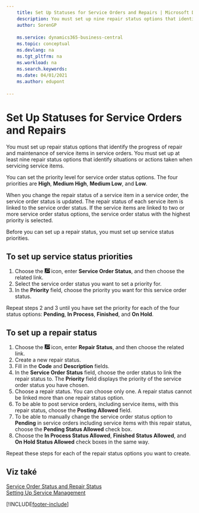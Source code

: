 ```yaml
---
    title: Set Up Statuses for Service Orders and Repairs | Microsoft Docs
    description: You must set up nine repair status options that identify the progress of repair and maintenance of service items in service orders.
    author: SorenGP

    ms.service: dynamics365-business-central
    ms.topic: conceptual
    ms.devlang: na
    ms.tgt_pltfrm: na
    ms.workload: na
    ms.search.keywords:
    ms.date: 04/01/2021
    ms.author: edupont

---
```

# Set Up Statuses for Service Orders and Repairs

You must set up repair status options that identify the progress of repair and maintenance of service items in service orders. You must set up at least nine repair status options that identify situations or actions taken when servicing service items.

You can set the priority level for service order status options. The four priorities are **High**, **Medium High**, **Medium Low**, and **Low**.

When you change the repair status of a service item in a service order, the service order status is updated. The repair status of each service item is linked to the service order status. If the service items are linked to two or more service order status options, the service order status with the highest priority is selected.

Before you can set up a repair status, you must set up service status priorities.

## To set up service status priorities

1. Choose the ![Lightbulb that opens the Tell Me feature](media/ui-search/search_small.png "Tell me what you want to do") icon, enter **Service Order Status**, and then choose the related link.
2. Select the service order status you want to set a priority for.
3. In the **Priority** field, choose the priority you want for this service order status.

Repeat steps 2 and 3 until you have set the priority for each of the four status options: **Pending**, **In Process**, **Finished**, and **On Hold**.

## To set up a repair status

1. Choose the ![Lightbulb that opens the Tell Me feature](media/ui-search/search_small.png "Tell me what you want to do") icon, enter **Repair Status**, and then choose the related link.
2. Create a new repair status.
3. Fill in the **Code** and **Description** fields.
4. In the **Service Order Status** field, choose the order status to link the repair status to. The **Priority** field displays the priority of the service order status you have chosen.
5. Choose a repair status. You can choose only one. A repair status cannot be linked more than one repair status option.
6. To be able to post service orders, including service items, with this repair status, choose the **Posting Allowed** field.
7. To be able to manually change the service order status option to **Pending** in service orders including service items with this repair status, choose the **Pending Status Allowed** check box.
8. Choose the **In Process Status Allowed**, **Finished Status Allowed**, and **On Hold Status Allowed** check boxes in the same way.

Repeat these steps for each of the repair status options you want to create.

## Viz také

[Service Order Status and Repair Status](service-service-order-status-and-repair-status.md)  
[Setting Up Service Management](service-setup-service.md)


[!INCLUDE[footer-include](includes/footer-banner.md)]